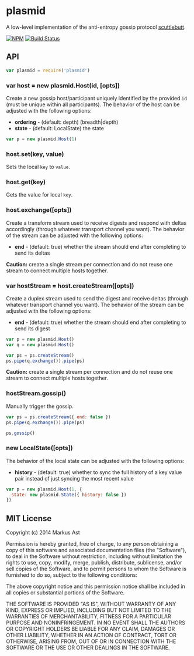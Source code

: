# plasmid

A low-level implementation of the anti-entropy gossip protocol [scuttlebutt](http://www.cs.cornell.edu/home/rvr/papers/flowgossip.pdf).

[![NPM][npm]](https://npmjs.org/package/plasmid)
[![Build Status][travis]](http://travis-ci.org/rkusa/plasmid)

## API

```js
var plasmid = require('plasmid')
```

### var host = new plasmid.Host(id, [opts])

Create a new gossip host/participant uniquely identified by the provided `id` (must be unique within all participants). The behavior of the host can be adjusted with the following options:

- **ordering** - (default: depth) (breadth|depth)
- **state** - (default: LocalState) the state

```js
var p = new plasmid.Host(1)
```

### host.set(key, value)

Sets the local `key` to `value`.

### host.get(key)

Gets the value for local `key`.

### host.exchange([opts])

Create a transform stream used to receive digests and respond with deltas accordingly (through whatever transport channel you want). The behavior of the stream can be adjusted with the following options:

- **end** - (default: true) whether the stream should end after completing to send its deltas

**Caution:** create a single stream per connection and do not reuse one stream to connect multiple hosts together.

### var hostStream = host.createStream([opts])

Create a duplex stream used to send the digest and receive deltas (through whatever transport channel you want). The behavior of the stream can be adjusted with the following options:

- **end** - (default: true) whether the stream should end after completing to send its digest

```js
var p = new plasmid.Host()
var q = new plasmid.Host()

var ps = ps.createStream()
ps.pipe(q.exchange()).pipe(ps)
```

**Caution:** create a single stream per connection and do not reuse one stream to connect multiple hosts together.

### hostStream.gossip()

Manually trigger the gossip.

```js
var ps = ps.createStream({ end: false })
ps.pipe(q.exchange()).pipe(ps)

ps.gossip()
```

### new LocalState([opts])

The behavior of the local state can be adjusted with the following options:

- **history** - (default: true) whether to sync the full history of a key value pair instead of just syncing the most recent value

```js
var p = new plasmid.Host(1, {
  state: new plasmid.State({ history: false })
})
```

## MIT License

Copyright (c) 2014 Markus Ast

Permission is hereby granted, free of charge, to any person obtaining a copy of this software and associated documentation files (the "Software"), to deal in the Software without restriction, including without limitation the rights to use, copy, modify, merge, publish, distribute, sublicense, and/or sell copies of the Software, and to permit persons to whom the Software is furnished to do so, subject to the following conditions:

The above copyright notice and this permission notice shall be included in all copies or substantial portions of the Software.

THE SOFTWARE IS PROVIDED "AS IS", WITHOUT WARRANTY OF ANY KIND, EXPRESS OR IMPLIED, INCLUDING BUT NOT LIMITED TO THE WARRANTIES OF MERCHANTABILITY, FITNESS FOR A PARTICULAR PURPOSE AND NONINFRINGEMENT. IN NO EVENT SHALL THE AUTHORS OR COPYRIGHT HOLDERS BE LIABLE FOR ANY CLAIM, DAMAGES OR OTHER LIABILITY, WHETHER IN AN ACTION OF CONTRACT, TORT OR OTHERWISE, ARISING FROM, OUT OF OR IN CONNECTION WITH THE SOFTWARE OR THE USE OR OTHER DEALINGS IN THE SOFTWARE.

[npm]: http://img.shields.io/npm/v/plasmid.svg?style=flat
[travis]: http://img.shields.io/travis/rkusa/plasmid.svg?style=flat